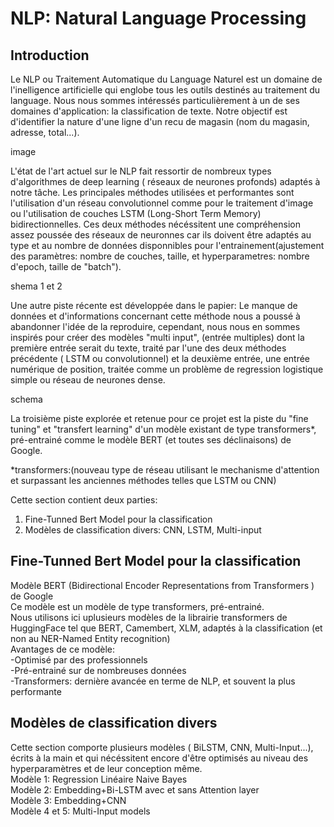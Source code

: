 # NLP: Natural Language Processing  

## Introduction  

Le NLP ou Traitement Automatique du Language Naturel est un domaine de l'inelligence artificielle qui englobe tous les outils destinés au traitement du language. Nous nous sommes intéressés particulièrement à un de ses domaines d'application: la classification de texte.
Notre objectif est d'identifier la nature d'une ligne d'un recu de magasin (nom du magasin, adresse, total...).

image  

L'état de l'art actuel sur le NLP fait ressortir de nombreux types d'algorithmes de deep learning ( réseaux de neurones profonds) adaptés à notre tâche. Les principales méthodes utilisées et performantes sont l'utilisation d'un réseau convolutionnel comme pour le traitement d'image ou l'utilisation de couches LSTM (Long-Short Term Memory) bidirectionnelles. Ces deux méthodes nécéssitent une compréhension assez poussée des réseaux de neuronnes car ils doivent être adaptés au type et au nombre de données disponnibles pour l'entrainement(ajustement des paramètres: nombre de couches, taille, et hyperparametres: nombre d'epoch, taille de "batch").  

shema 1 et 2 

Une autre piste récente est développée dans le papier:
Le manque de données et d'informations concernant cette méthode nous a poussé à abandonner l'idée de la reproduire, cependant, nous nous en sommes inspirés pour créer des modèles "multi input", (entrée multiples) dont la première entrée serait du texte, traité par l'une des deux méthodes précédente ( LSTM ou convolutionnel) et la deuxième entrée, une entrée numérique de position, traitée comme un problème de regression logistique simple ou réseau de neurones dense.

schema  

La troisième piste explorée et retenue pour ce projet est la piste du "fine tuning" et "transfert learning" d'un modèle existant de type transformers*, pré-entrainé comme le modèle BERT (et toutes ses déclinaisons) de Google.  

*transformers:(nouveau type de réseau utilisant le mechanisme d'attention et surpassant les anciennes méthodes telles que LSTM ou CNN)


Cette section contient deux parties:  
1) Fine-Tunned Bert Model pour la classification  
2) Modèles de classification divers: CNN, LSTM, Multi-input  

## Fine-Tunned Bert Model pour la classification  

Modèle BERT (Bidirectional Encoder Representations from Transformers ) de Google  
Ce modèle est un modèle de type transformers, pré-entrainé.  
Nous utilisons ici uplusieurs modèles de la librairie transformers de HuggingFace tel que BERT, Camembert, XLM, adaptés à la classification (et non au NER-Named Entity recognition)  
Avantages de ce modèle:  
-Optimisé par des professionnels  
-Pré-entrainé sur de nombreuses données  
-Transformers: dernière avancée en terme de NLP, et souvent la plus performante 

##  Modèles de classification divers  

Cette section comporte plusieurs modèles ( BiLSTM, CNN, Multi-Input...), écrits à la main et qui nécéssitent encore d'être optimisés au niveau des hyperparamètres et de leur conception même.  
Modèle 1: Regression Linéaire Naive Bayes  
Modèle 2: Embedding+Bi-LSTM avec et sans Attention layer  
Modèle 3: Embedding+CNN  
Modèle 4 et 5: Multi-Input models 
 


